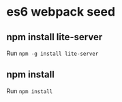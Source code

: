 # es6 webpack seed

## npm install lite-server
Run `npm -g install lite-server`

## npm install
Run `npm install`
